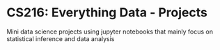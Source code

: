 # CS216: Everything Data - Projects
Mini data science projects using jupyter notebooks that mainly focus on statistical inference and data analysis
